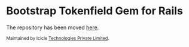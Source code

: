 # Bootstrap Tokenfield Gem for Rails

The repository has been moved [here](https://github.com/icicletech/bootstrap-tokenfield-rails).

<small>Maintained by Icicle [Technologies Private Limited](icicletech.com).<small>
